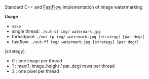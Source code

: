 Standard C++ and [FastFlow](https://github.com/fastflow/fastflow) implementation of image watermarking.

**Usage**
- `make`
- single thread: `./out-st img/ watermark.jpg`
- threadpool: `./out-tp img/ watermark.jpg [strategy] [par degr]`
- fastflow: `./out-ff img/ watermark.jpg [strategy] [par degr]`

[strategy]:
- 0 : one image per thread
- 1 : max(1, image_height / par_deg) rows per thread
- 2 : one pixel per thread
